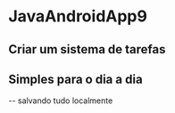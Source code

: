 # JavaAndroidApp9

## Criar um sistema de tarefas

## Simples para o dia a dia

-- salvando tudo localmente


